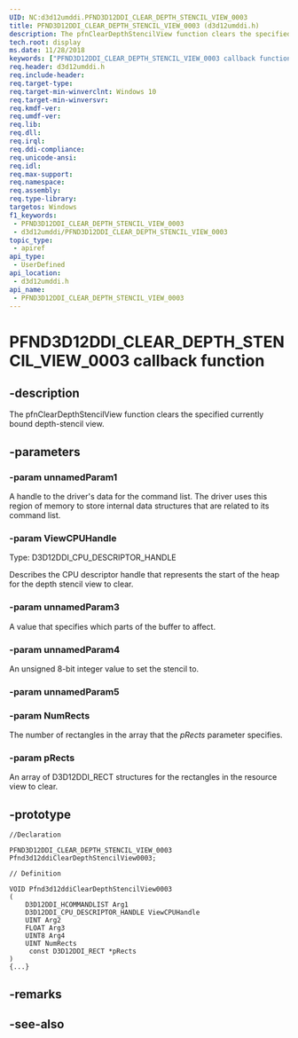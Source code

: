 ```yaml
---
UID: NC:d3d12umddi.PFND3D12DDI_CLEAR_DEPTH_STENCIL_VIEW_0003
title: PFND3D12DDI_CLEAR_DEPTH_STENCIL_VIEW_0003 (d3d12umddi.h)
description: The pfnClearDepthStencilView function clears the specified currently bound depth-stencil view.
tech.root: display
ms.date: 11/28/2018
keywords: ["PFND3D12DDI_CLEAR_DEPTH_STENCIL_VIEW_0003 callback function"]
req.header: d3d12umddi.h
req.include-header: 
req.target-type: 
req.target-min-winverclnt: Windows 10
req.target-min-winversvr: 
req.kmdf-ver: 
req.umdf-ver: 
req.lib: 
req.dll: 
req.irql: 
req.ddi-compliance: 
req.unicode-ansi: 
req.idl: 
req.max-support: 
req.namespace: 
req.assembly: 
req.type-library: 
targetos: Windows
f1_keywords:
 - PFND3D12DDI_CLEAR_DEPTH_STENCIL_VIEW_0003
 - d3d12umddi/PFND3D12DDI_CLEAR_DEPTH_STENCIL_VIEW_0003
topic_type:
 - apiref
api_type:
 - UserDefined
api_location:
 - d3d12umddi.h
api_name:
 - PFND3D12DDI_CLEAR_DEPTH_STENCIL_VIEW_0003
---
```


# PFND3D12DDI_CLEAR_DEPTH_STENCIL_VIEW_0003 callback function


## -description

The pfnClearDepthStencilView function clears the specified currently bound depth-stencil view.

## -parameters

### -param unnamedParam1

A handle to the driver's data for the command list. The driver uses this region of memory to store internal data structures that are related to its command list.

### -param ViewCPUHandle

Type: D3D12DDI_CPU_DESCRIPTOR_HANDLE

Describes the CPU descriptor handle that represents the start of the heap for the depth stencil view to clear.

### -param unnamedParam3

A value that specifies which parts of the buffer to affect.

### -param unnamedParam4

An unsigned 8-bit integer value to set the stencil to.

### -param unnamedParam5

### -param NumRects

The number of rectangles in the array that the *pRects* parameter specifies.

### -param pRects

An array of D3D12DDI_RECT structures for the rectangles in the resource view to clear.

## -prototype

```
//Declaration

PFND3D12DDI_CLEAR_DEPTH_STENCIL_VIEW_0003 Pfnd3d12ddiClearDepthStencilView0003; 

// Definition

VOID Pfnd3d12ddiClearDepthStencilView0003 
(
	D3D12DDI_HCOMMANDLIST Arg1
	D3D12DDI_CPU_DESCRIPTOR_HANDLE ViewCPUHandle
	UINT Arg2
	FLOAT Arg3
	UINT8 Arg4
	UINT NumRects
	 const D3D12DDI_RECT *pRects
)
{...}

```

## -remarks

## -see-also

